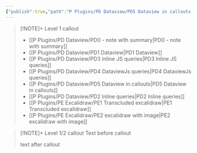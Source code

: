 ```yaml
---
{"publish":true,"path":"P Plugins/PD Dataview/PD5 Dataview in callouts.md","permalink":"/p-plugins/pd-dataview/pd-5-dataview-in-callouts/","PassFrontmatter":true}
---
```



> [!NOTE]+ Level 1 callout
>  - [[P Plugins/PD Dataview/PD0 - note with summary\|PD0 - note with summary]]
> - [[P Plugins/PD Dataview/PD1 Dataview\|PD1 Dataview]]
> - [[P Plugins/PD Dataview/PD3 Inline JS queries\|PD3 Inline JS queries]]
> - [[P Plugins/PD Dataview/PD4 DataviewJs queries\|PD4 DataviewJs queries]]
> - [[P Plugins/PD Dataview/PD5 Dataview in callouts\|PD5 Dataview in callouts]]
> - [[P Plugins/PD Dataview/PD2 Inline queries\|PD2 Inline queries]]
> - [[P Plugins/PE Excalidraw/PE1 Transcluded excalidraw\|PE1 Transcluded excalidraw]]
> - [[P Plugins/PE Excalidraw/PE2 excalidraw with image\|PE2 excalidraw with image]]
> 

> [!NOTE]+ Level 1/2 callout
> Text before callout
> 
> 
> 
> text after callout
